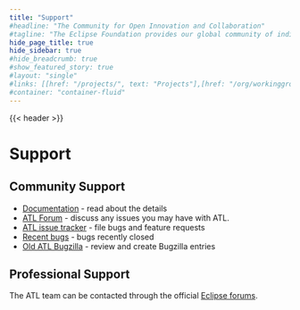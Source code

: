 ```yaml
---
title: "Support"
#headline: "The Community for Open Innovation and Collaboration"
#tagline: "The Eclipse Foundation provides our global community of individuals and organizations with a mature, scalable, and business-friendly environment for open source software collaboration and innovation."
hide_page_title: true
hide_sidebar: true
#hide_breadcrumb: true
#show_featured_story: true
#layout: "single"
#links: [[href: "/projects/", text: "Projects"],[href: "/org/workinggroups/", text: "Working Group"],[href: "/membership/", text: "Members"],[href: "/org/value", text: "Business Value"]]
#container: "container-fluid"
---
```


{{< header >}}

# Support

## Community Support

  * [Documentation](/atl/documentation) - read about the details
  * [ATL Forum](https://www.eclipse.org/forums/eclipse.atl) - discuss any issues you may have with ATL.
  * [ATL issue tracker](https://github.com/eclipse-atl/atl/issues) - file bugs and feature requests
  * [Recent bugs](https://github.com/eclipse-atl/atl/issues?q=is%3Aissue+is%3Aclosed) - bugs recently closed		
  * [Old ATL Bugzilla](https://bugs.eclipse.org/bugs/buglist.cgi?bug_status=NEW&bug_status=ASSIGNED&bug_status=REOPENED&product=MMT.ATL&order=Reuse+same+sort+as+last+time&component=Contribution&component=Doc&component=emfvm&component=Engine&component=UI&component=Website) - review and create Bugzilla entries

## Professional Support

The ATL team can be contacted through the official [Eclipse forums](https://www.eclipse.org/forums/eclipse.atl). 
